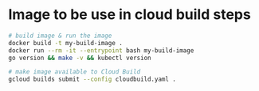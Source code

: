 # Image to be use in cloud build steps

```sh
# build image & run the image
docker build -t my-build-image .
docker run --rm -it --entrypoint bash my-build-image
go version && make -v && kubectl version

# make image available to Cloud Build
gcloud builds submit --config cloudbuild.yaml .
```